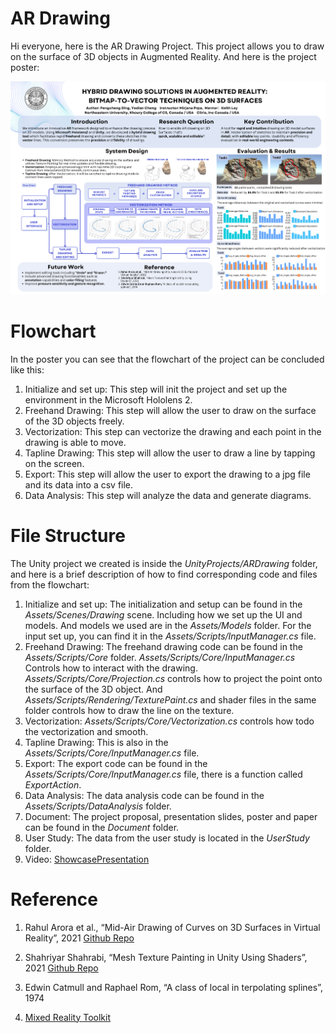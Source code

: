 # AR Drawing

Hi everyone, here is the AR Drawing Project. This project allows you to draw on the surface of 3D objects in Augmented Reality. And here is the project poster:

![alt text](image.png)

# Flowchart

In the poster you can see that the flowchart of the project can be concluded like this:

1. Initialize and set up: This step will init the project and set up the environment in the Microsoft Hololens 2.
2. Freehand Drawing: This step will allow the user to draw on the surface of the 3D objects freely.
3. Vectorization: This step can vectorize the drawing and each point in the drawing is able to move.
4. Tapline Drawing: This step will allow the user to draw a line by tapping on the screen.
5. Export: This step will allow the user to export the drawing to a jpg file and its data into a csv file.
6. Data Analysis: This step will analyze the data and generate diagrams.

# File Structure

The Unity project we created is inside the *UnityProjects/ARDrawing* folder, and here is a brief description of how to find corresponding code and files from the flowchart:

1. Initialize and set up: The initialization and setup can be found in the *Assets/Scenes/Drawing* scene. Including how we set up the UI and models. And models we used are in the *Assets/Models* folder. For the input set up, you can find it in the *Assets/Scripts/InputManager.cs* file.
2. Freehand Drawing: The freehand drawing code can be found in the *Assets/Scripts/Core* folder. *Assets/Scripts/Core/InputManager.cs* Controls how to interact with the drawing. *Assets/Scripts/Core/Projection.cs* controls how to project the point onto the surface of the 3D object. And *Assets/Scripts/Rendering/TexturePaint.cs* and shader files in the same folder controls how to draw the line on the texture.
3. Vectorization: *Assets/Scripts/Core/Vectorization.cs* controls how todo the vectorization and smooth.
4. Tapline Drawing: This is also in the *Assets/Scripts/Core/InputManager.cs* file.
5. Export: The export code can be found in the *Assets/Scripts/Core/InputManager.cs* file, there is a function called *ExportAction*.
6. Data Analysis: The data analysis code can be found in the *Assets/Scripts/DataAnalysis* folder.
7. Document: The project proposal, presentation slides, poster and paper can be found in the *Document* folder.
8. User Study: The data from the user study is located in the *UserStudy* folder.
9. Video: [Showcase](https://youtu.be/ahOZSA_7itI)[Presentation](https://youtu.be/TxaIYqDD-fE)
# Reference

1. Rahul Arora et al., “Mid-Air Drawing of Curves on 3D Surfaces in
Virtual Reality”, 2021 [Github Repo](https://github.com/rarora7777/curve-on-surface-drawing-vr)

2. Shahriyar Shahrabi, “Mesh Texture Painting in Unity Using
Shaders”, 2021 [Github Repo](https://github.com/IRCSS/TexturePaint)

3. Edwin Catmull and Raphael Rom, “A class of local in terpolating
splines”, 1974

4. [Mixed Reality Toolkit](https://github.com/MixedRealityToolkit/MixedRealityToolkit-Unity)
